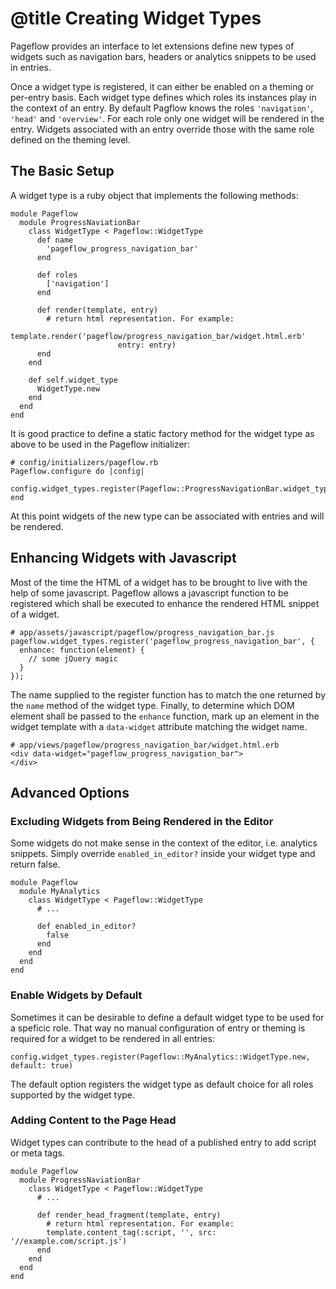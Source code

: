 # @title Creating Widget Types

Pageflow provides an interface to let extensions define new types of
widgets such as navigation bars, headers or analytics snippets to be
used in entries.

Once a widget type is registered, it can either be enabled on a
theming or per-entry basis. Each widget type defines which roles its
instances play in the context of an entry. By default Pagflow knows
the roles `'navigation'`, `'head'` and `'overview'`. For each role only
one widget will be rendered in the entry. Widgets associated with an
entry override those with the same role defined on the theming level.

## The Basic Setup

A widget type is a ruby object that implements the following methods:

    module Pageflow
      module ProgressNaviationBar
        class WidgetType < Pageflow::WidgetType
          def name
            'pageflow_progress_navigation_bar'
          end

          def roles
            ['navigation']
          end

          def render(template, entry)
            # return html representation. For example:
            template.render('pageflow/progress_navigation_bar/widget.html.erb'
                            entry: entry)
          end
        end

        def self.widget_type
          WidgetType.new
        end
      end
    end

It is good practice to define a static factory method for the widget
type as above to be used in the Pageflow initializer:

    # config/initializers/pageflow.rb
    Pageflow.configure do |config|
      config.widget_types.register(Pageflow::ProgressNavigationBar.widget_type)
    end

At this point widgets of the new type can be associated with entries
and will be rendered.

## Enhancing Widgets with Javascript

Most of the time the HTML of a widget has to be brought to live with
the help of some javascript. Pageflow allows a javascript function to
be registered which shall be executed to enhance the rendered HTML
snippet of a widget.

    # app/assets/javascript/pageflow/progress_navigation_bar.js
    pageflow.widget_types.register('pageflow_progress_navigation_bar', {
      enhance: function(element) {
        // some jQuery magic
      }
    });

The name supplied to the register function has to match the one
returned by the `name` method of the widget type. Finally, to
determine which DOM element shall be passed to the `enhance` function,
mark up an element in the widget template with a `data-widget`
attribute matching the widget name.

    # app/views/pageflow/progress_navigation_bar/widget.html.erb
    <div data-widget="pageflow_progress_navigation_bar">
    </div>

## Advanced Options

### Excluding Widgets from Being Rendered in the Editor

Some widgets do not make sense in the context of the editor,
i.e. analytics snippets. Simply override `enabled_in_editor?` inside
your widget type and return false.

    module Pageflow
      module MyAnalytics
        class WidgetType < Pageflow::WidgetType
          # ...

          def enabled_in_editor?
            false
          end
        end
      end
    end

### Enable Widgets by Default

Sometimes it can be desirable to define a default widget type to be
used for a speficic role. That way no manual configuration of entry or
theming is required for a widget to be rendered in all entries:

    config.widget_types.register(Pageflow::MyAnalytics::WidgetType.new, default: true)

The default option registers the widget type as default choice for all
roles supported by the widget type.

### Adding Content to the Page Head

Widget types can contribute to the head of a published entry to add
script or meta tags.

    module Pageflow
      module ProgressNaviationBar
        class WidgetType < Pageflow::WidgetType
          # ...

          def render_head_fragment(template, entry)
            # return html representation. For example:
            template.content_tag(:script, '', src: '//example.com/script.js')
          end
        end
      end
    end
